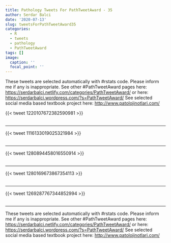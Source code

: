 ```yaml
---
title: Pathology Tweets For PathTweetAward - 35
author: Serdar Balci
date: '2020-07-13'
slug: tweetsForPathTweetAward35
categories:
  - R
  - tweets
  - pathology
  - PathTweetAward
tags: []
image:
  caption: ''
  focal_point: ''
---
```



These tweets are selected automatically with #rstats code. Please inform me if any is inappropriate.
See other #PathTweetAward pages here: https://serdarbalci.netlify.com/categories/PathTweetAward/  or here: https://serdarbalci.wordpress.com/?s=PathTweetAward/ 
See selected social media based textbook project here: http://www.patolojinotlari.com/

{{< tweet 1220107672382590981 >}}
<br>
<br>
<hr>
{{< tweet 1116133019025321984 >}}
<br>
<br>
<hr>
{{< tweet 1280894458016550914 >}}
<br>
<br>
<hr>
{{< tweet 1280169673867354113 >}}
<br>
<br>
<hr>
{{< tweet 1269287767344852994 >}}
<br>
<br>
<hr>


These tweets are selected automatically with #rstats code. Please inform me if any is inappropriate.
See other #PathTweetAward pages here: https://serdarbalci.netlify.com/categories/PathTweetAward/  or here: https://serdarbalci.wordpress.com/?s=PathTweetAward/ 
See selected social media based textbook project here: http://www.patolojinotlari.com/
